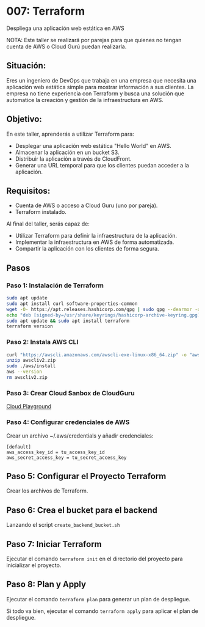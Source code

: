 # 007: Terraform

Despliega una aplicación web estática en AWS

NOTA: Este taller se realizará por parejas para que quienes no tengan cuenta de AWS o Cloud Gurú puedan realizarla.

## Situación:

Eres un ingeniero de DevOps que trabaja en una empresa que necesita una aplicación web estática simple para mostrar información a sus clientes. La empresa no tiene experiencia con Terraform y busca una solución que automatice la creación y gestión de la infraestructura en AWS.

## Objetivo:

En este taller, aprenderás a utilizar Terraform para:

- Desplegar una aplicación web estática "Hello World" en AWS.
- Almacenar la aplicación en un bucket S3.
- Distribuir la aplicación a través de CloudFront.
- Generar una URL temporal para que los clientes puedan acceder a la aplicación.

## Requisitos:

- Cuenta de AWS o acceso a Cloud Guru (uno por pareja).
- Terraform instalado.

Al final del taller, serás capaz de:

- Utilizar Terraform para definir la infraestructura de la aplicación.
- Implementar la infraestructura en AWS de forma automatizada.
- Compartir la aplicación con los clientes de forma segura.

## Pasos

### Paso 1: Instalación de Terraform

```bash
sudo apt update 
sudo apt install curl software-properties-common 
wget -O- https://apt.releases.hashicorp.com/gpg | sudo gpg --dearmor -o /usr/share/keyrings/hashicorp-archive-keyring.gpg 
echo "deb [signed-by=/usr/share/keyrings/hashicorp-archive-keyring.gpg] https://apt.releases.hashicorp.com $(lsb_release -cs) main" | sudo tee /etc/apt/sources.list.d/hashicorp.list 
sudo apt update && sudo apt install terraform 
terraform version
```

### Paso 2: Instala AWS CLI

```bash
curl "https://awscli.amazonaws.com/awscli-exe-linux-x86_64.zip" -o "awscliv2.zip"
unzip awscliv2.zip
sudo ./aws/install
aws --version
rm awscliv2.zip
```

### Paso 3: Crear Cloud Sanbox de CloudGuru

[Cloud Playground](https://learn.acloud.guru/cloud-playground)

### Paso 4: Configurar credenciales de AWS

Crear un archivo ~/.aws/credentials y añadir credenciales:

```
[default]
aws_access_key_id = tu_access_key_id
aws_secret_access_key = tu_secret_access_key
```

## Paso 5: Configurar el Proyecto Terraform

Crear los archivos de Terraform.

## Paso 6: Crea el bucket para el backend

Lanzando el script `create_backend_bucket.sh`

## Paso 7: Iniciar Terraform

Ejecutar el comando `terraform init` en el directorio del proyecto para inicializar el proyecto.

## Paso 8: Plan y Apply

Ejecutar el comando `terraform plan` para generar un plan de despliegue. 

Si todo va bien, ejecutar el comando `terraform apply` para aplicar el plan de despliegue.
